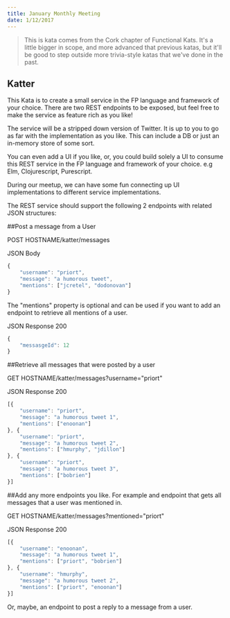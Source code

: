 ```yaml
---
title: January Monthly Meeting
date: 1/12/2017
---
```

> This is kata comes from the Cork chapter of Functional Kats.
> It's a little bigger in scope, and more advanced that previous
> katas, but it'll be good to step outside more trivia-style katas
> that we've done in the past.

## Katter

This Kata is to create a small service in the FP language and framework of your choice. There are two REST endpoints to be exposed, but feel free to make the service as feature rich as you like!

The service will be a stripped down version of Twitter. It is up to you to go as far with the implementation as you like. This can include a DB or just an in-memory store of some sort.

You can even add a UI if you like, or, you could build solely a UI to consume this REST service in the FP language and framework of your choice.
e.g Elm, Clojurescript, Purescript.

During our meetup, we can have some fun connecting up UI implementations to different service implementations.

The REST service should support the following 2 endpoints with related JSON structures:

##Post a message from a User

POST HOSTNAME/katter/messages

JSON Body
```javascript
{
	"username": "priort",
	"message": "a humorous tweet",
	"mentions": ["jcretel", "dodonovan"]
}
```

The "mentions" property is optional and can be used if you want to add an endpoint to retrieve all mentions of a user.

JSON Response 200
```javascript
{
	"messasgeId": 12
}
```

##Retrieve all messages that were posted by a user

GET HOSTNAME/katter/messages?username="priort"

JSON Response 200
```javascript
[{
	"username": "priort",
	"message": "a humorous tweet 1",
	"mentions": ["enoonan"]
}, {
	"username": "priort",
	"message": "a humorous tweet 2",
	"mentions": ["hmurphy", "jdillon"]
}, {
	"username": "priort",
	"message": "a humorous tweet 3",
	"mentions": ["bobrien"]
}]
```

##Add any more endpoints you like.
For example and endpoint that gets all messages that a user was mentioned in.

GET HOSTNAME/katter/messages?mentioned="priort"

JSON Response 200
```javascript
[{
	"username": "enoonan",
	"message": "a humorous tweet 1",
	"mentions": ["priort", "bobrien"]
}, {
	"username": "hmurphy",
	"message": "a humorous tweet 2",
	"mentions": ["priort", "enoonan"]
}]
```
Or, maybe, an endpoint to post a reply to a message from a user.
